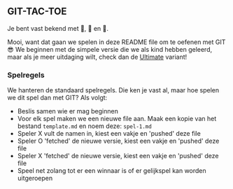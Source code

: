 ## GIT-TAC-TOE
Je bent vast bekend met 🧈, 🧀 en 🥚.

Mooi, want dat gaan we spelen in deze README file om te oefenen met GIT 😎 We beginnen met de simpele versie die we als kind hebben geleerd, maar als je meer uitdaging wilt, check dan de [Ultimate](https://en.wikipedia.org/wiki/Ultimate_tic-tac-toe) variant!

### Spelregels
We hanteren de standaard spelregels. Die ken je vast al, maar hoe spelen we dit spel dan met GIT? Als volgt:
- Beslis samen wie er mag beginnen
- Voor elk spel maken we een nieuwe file aan. Maak een kopie van het bestand ```template.md``` en noem deze: ```spel-1.md```
- Speler X vult de namen in, kiest een vakje en 'pushed' deze file
- Speler O 'fetched' de nieuwe versie, kiest een vakje en 'pushed' deze file
- Speler X 'fetched' de nieuwe versie, kiest een vakje en 'pushed' deze file
- Speel net zolang tot er een winnaar is of er gelijkspel kan worden uitgeroepen

